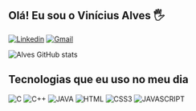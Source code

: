 ## Olá! Eu sou o Vinícius Alves 🖐️

[![Linkedin](https://img.shields.io/badge/-LinkedIn-%230077B5?style=for-the-badge&logo=linkedin&logoColor=white)](https://www.linkedin.com/in/vin%C3%ADcius-alves-958aa1181/)
[![Gmail](https://img.shields.io/badge/Gmail-D14836?style=for-the-badge&logo=gmail&logoColor=white)](mailto:kemillykeke99@gmail.com)

![Alves GitHub stats](https://github-readme-stats.vercel.app/api?username=vinicius-alvess&show_icons=true&theme=tokyonight&count_private=true)

## Tecnologias que eu uso no meu dia

![C](https://img.shields.io/badge/C-00599C?style=for-the-badge&logo=c&logoColor=white)
![C++](https://img.shields.io/badge/C%2B%2B-00599C?style=for-the-badge&logo=c%2B%2B&logoColor=white)
![JAVA](https://img.shields.io/badge/Java-ED8B00?style=for-the-badge&logo=openjdk&logoColor=white)
![HTML](https://img.shields.io/badge/HTML5-E34F26?style=for-the-badge&logo=html5&logoColor=white)
![CSS3](https://img.shields.io/badge/CSS3-1572B6?style=for-the-badge&logo=css3&logoColor=white)
![JAVASCRIPT](https://img.shields.io/badge/JavaScript-F7DF1E?style=for-the-badge&logo=javascript&logoColor=black)
